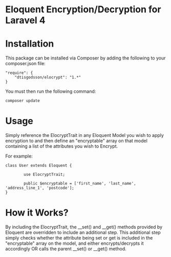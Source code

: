 Eloquent Encryption/Decryption for Laravel 4
===============

# Installation

This package can be installed via Composer by adding the following to your composer.json file:

	"require": {
		"dtisgodsson/elocrypt": "1.*"
	}

You must then run the following command:

    composer update

# Usage

Simply reference the ElocryptTrait in any Eloquent Model you wish to apply encryption to and 
then define an "encryptable" array on that model containing a list of the attributes you wish
to Encrypt.

For example:

	class User extends Eloquent {

    		use ElocryptTrait;
    
    		public $encryptable = ['first_name', 'last_name', 'address_line_1', 'postcode'];
  	}

# How it Works?

By including the ElocryptTrait, the __set() and __get() methods provided by Eloquent are overridden
to include an additional step. This additional step simply checks whether the attribute being
set or get is included in the "encryptable" array on the model, and either encrypts/decrypts it accordingly
OR calls the parent __set() or __get() method.

